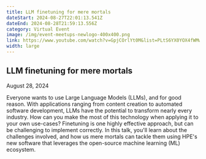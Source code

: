 ```yaml
---
title: LLM finetuning for mere mortals
dateStart: 2024-08-27T22:01:13.541Z
dateEnd: 2024-08-28T21:59:13.556Z
category: Virtual Event
image: /img/event-meetups-newlogo-400x400.png
link: https://www.youtube.com/watch?v=GpjCOrlYt0M&list=PLtS6YX0YOX4fWMwKbp9blyI1GLdXlbWjY
width: large
---
```

## LLM finetuning for mere mortals

August 28, 2024

Everyone wants to use Large Language Models (LLMs), and for good reason. With applications ranging from content creation to automated software development, LLMs have the potential to transform nearly every industry. How can you make the most of this technology when applying it to your own use-cases? Finetuning is one highly effective approach, but can be challenging to implement correctly. In this talk, you'll learn about the challenges involved, and how us mere mortals can tackle them using HPE's new software that leverages the open-source machine learning (ML) ecosystem.
